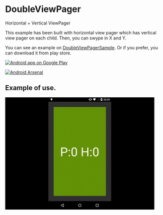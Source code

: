 # DoubleViewPager
Horizontal + Vertical ViewPager

This example has been built with horizontal view pager which has vertical view pager on each child.
Then, you can swype in X and Y.

You can see an example on <a href="https://github.com/juliome10/DoubleViewPagerSample">DoubleViewPagerSample</a>. Or if you prefer, you can download it from play store.

<a href="https://play.google.com/store/apps/details?id=com.emoiluj.doubleviewpagersample">
  <img alt="Android app on Google Play" src="https://developer.android.com/images/brand/en_app_rgb_wo_45.png" />
</a>

[![Android Arsenal](https://img.shields.io/badge/Android%20Arsenal-DoubleViewPager-brightgreen.svg?style=flat)](https://android-arsenal.com/details/1/1863)

## Example of use.
<img src="DoubleViewPager/descriptionImages/description.gif">
